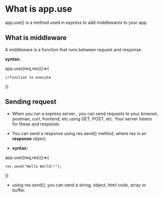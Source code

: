 # What is app.use

app.use() is a method used in express to add middlewares to your app.

## What is middleware

A middleware is a function that runs between request and response.

**syntax:**

app.use((req,res)()=>{

    //function to execute

})

## Sending request

- When you run a express server , you can send requests to your browser, postman, curl, frontend, etc using GET, POST, etc. Your server listens for these and responds.

- You can send a response using res.send() method, where res is an **response** object.

- **syntax:**

app.use((req,res)()=>{

    res.send("Hello World!!");

})

- using res.send(), you can send a string, object, html code, array or buffer.